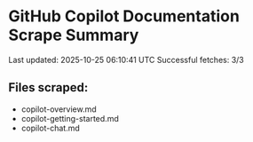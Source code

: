 # GitHub Copilot Documentation Scrape Summary

Last updated: 2025-10-25 06:10:41 UTC
Successful fetches: 3/3

## Files scraped:
- copilot-overview.md
- copilot-getting-started.md
- copilot-chat.md
